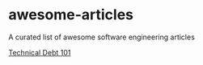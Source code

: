 # awesome-articles

A curated list of awesome software engineering articles

[Technical Debt 101](https://medium.com/@joaomilho/festina-lente-e29070811b84)


